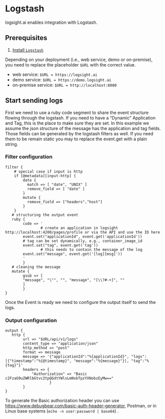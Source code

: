 # Logstash

logsight.ai enables integration with Logstash.

## Prerequisites
1. [Install `Logstash`](https://www.elastic.co/guide/en/logstash/current/installing-logstash.html)

Depending on your deployment (i.e., web service, demo or on-premise), you need to replace the placeholder ```$URL``` 
with the correct value.

+ web service: ```$URL = https://logsight.ai``` 
+ demo service: ```$URL = https://demo.logsight.ai``` 
+ on-premise service: ```$URL = http://localhost:8080```

## Start sending logs

First we need to use a ruby code segment to share the event structure flowing through the logstash.
If you need to have a “Dynamic” Application and Tag, this is the place to make sure they are set.
In this example we assume the json structure of the message has the application and tag fields. Those fields can be generated by the logstash filters as well.
If you need them to be remain static you may to replace the event.get with a plain string.

### Filter configuration

```
filter {
    # special case if input is http
	if [@metadata][input-http] {
        date {
          match => [ "date", "UNIX" ]
          remove_field => [ "date" ]
        }
        mutate {
          remove_field => ["headers","host"]
        }
    }
   # structuring the output event
   ruby {  
        code => '
                # create an application in logsight http://localhost:4200/pages/profile or via the API and use the ID here
		event.set("applicationId", event.get('applicationId'))
		# tag can be set dynamically, e.g., container_image_id
		event.set("tag", event.get('tag')) 
                # this needs to contain the message of the log 
		event.set("message", event.get('[log][msg]'))
		' 
        }
   # cleaning the message
   mutate {
        gsub => [
        "message", "\"", "", "message", "[\\?#-+]", ""
   	    ]
        }
}
```

Once the Event is ready we need to configure the output itself to send the logs.

### Output configuration

```
output {
   http {
        url => "$URL/api/v1/logs"
        content_type => "application/json"
        http_method => "post"
        format => message
        message => '{"applicationId":"%{applicationId}", "logs":[{"timestamp":"%{@timestamp}", "message":"%{message}"}], "tag":"%{tag}"}'
        headers => {
            "Authorization" => "Basic c2FzaG9uZWRlbGtvc2tpQGdtYWlsLmNvbTpzYXNobzEyMw=="
                    }
        }
}
```
To generate the Basic authorization header you can use https://www.debugbear.com/basic-auth-header-generator, Postman, or in Linux base systems (`echo -n user:password | base64`) .